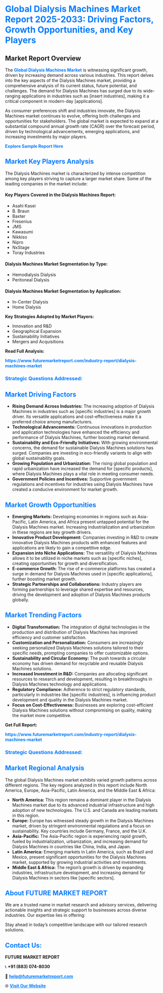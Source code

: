 <h1 style="color: #007BFF;">Global Dialysis Machines Market Report 2025-2033: Driving Factors, Growth Opportunities, and Key Players</h1>

<section id="overview">
<h2>Market Report Overview</h2>
<p>The <a href="https://www.futuremarketreport.com/industry-report/dialysis-machines-market" style="color: #007BFF; text-decoration: none;"><strong>Global Dialysis Machines Market</strong></a> is witnessing significant growth, driven by increasing demand across various industries. This report delves into the key aspects of the Dialysis Machines market, providing a comprehensive analysis of its current status, future potential, and challenges. The demand for Dialysis Machines has surged due to its wide-ranging applications in industries such as [insert industries], making it a critical component in modern-day [applications].</p>
<p>As consumer preferences shift and industries innovate, the Dialysis Machines market continues to evolve, offering both challenges and opportunities for stakeholders. The global market is expected to expand at a substantial compound annual growth rate (CAGR) over the forecast period, driven by technological advancements, emerging applications, and increasing investments by major players.</p>
</section>

<section id="overview">
<p><a href="https://www.futuremarketreport.com/request-sample/reportId=55840" style="color: #007BFF; text-decoration: none;"><strong>Explore Sample Report Here</strong></a></p>
</section>

<section id="key-players">
<h2 style="color: #007BFF;">Market Key Players Analysis</h2>
<p>The Dialysis Machines market is characterized by intense competition among key players striving to capture a larger market share. Some of the leading companies in the market include:</p>
<h4>Key Players Covered in the Dialysis Machines Report:</h4>
<ul><li>Asahi Kasei</li><li>B. Braun</li><li>Baxter</li><li>Fresenius</li><li>JMS</li><li>Kawasumi</li><li>Nikkiso</li><li>Nipro</li><li>NxStage</li><li>Toray Industries</li></ul>
<h4>Dialysis Machines Market Segmentation by Type:</h4>
<ul><li>Hemodialysis Dialysis</li><li>Peritoneal Dialysis</li></ul>

<h4>Dialysis Machines Market Segmentation by Application:</h4>
<ul><li>In-Center Dialysis</li><li>Home Dialysis</li></ul>
<p><strong>Key Strategies Adopted by Market Players:</strong></p>
<ul>
<li>Innovation and R&D</li>
<li>Geographical Expansion</li>
<li>Sustainability Initiatives</li>
<li>Mergers and Acquisitions</li>
</ul>
</section>

<section>
<p><strong>Read Full Analysis: </strong></p><a href="https://www.futuremarketreport.com/industry-report/dialysis-machines-market" style="color: #007BFF; text-decoration: none;"><strong>https://www.futuremarketreport.com/industry-report/dialysis-machines-market</strong></a>
<h3 style="color: #007BFF;">Strategic Questions Addressed:</h3>
</section>

<section id="driving-factors">
<h2 style="color: #007BFF;">Market Driving Factors</h2>
<ul>
<li><strong>Rising Demand Across Industries:</strong> The increasing adoption of Dialysis Machines in industries such as [specific industries] is a major growth driver. Its versatile applications and cost-effectiveness make it a preferred choice among manufacturers.</li>
<li><strong>Technological Advancements:</strong> Continuous innovations in production and application technologies have enhanced the efficiency and performance of Dialysis Machines, further boosting market demand.</li>
<li><strong>Sustainability and Eco-Friendly Initiatives:</strong> With growing environmental concerns, the demand for sustainable Dialysis Machines solutions has surged. Companies are investing in eco-friendly variants to align with global sustainability goals.</li>
<li><strong>Growing Population and Urbanization:</strong> The rising global population and rapid urbanization have increased the demand for [specific products], where Dialysis Machines plays a vital role in meeting consumer needs.</li>
<li><strong>Government Policies and Incentives:</strong> Supportive government regulations and incentives for industries using Dialysis Machines have created a conducive environment for market growth.</li>
</ul>
</section>

<section id="growth-opportunities">
<h2 style="color: #007BFF;">Market Growth Opportunities</h2>
<ul>
<li><strong>Emerging Markets:</strong> Developing economies in regions such as Asia-Pacific, Latin America, and Africa present untapped potential for the Dialysis Machines market. Increasing industrialization and urbanization in these regions are key growth drivers.</li>
<li><strong>Innovative Product Development:</strong> Companies investing in R&D to create innovative Dialysis Machines products with enhanced features and applications are likely to gain a competitive edge.</li>
<li><strong>Expansion into Niche Applications:</strong> The versatility of Dialysis Machines allows it to be utilized in niche markets such as [specific niches], creating opportunities for growth and diversification.</li>
<li><strong>E-commerce Growth:</strong> The rise of e-commerce platforms has created a surge in demand for Dialysis Machines used in [specific applications], further boosting market growth.</li>
<li><strong>Strategic Partnerships and Collaborations:</strong> Industry players are forming partnerships to leverage shared expertise and resources, driving the development and adoption of Dialysis Machines products globally.</li>
</ul>
</section>

<section id="trending-factors">
<h2 style="color: #007BFF;">Market Trending Factors</h2>
<ul>
<li><strong>Digital Transformation:</strong> The integration of digital technologies in the production and distribution of Dialysis Machines has improved efficiency and customer satisfaction.</li>
<li><strong>Customization and Personalization:</strong> Consumers are increasingly seeking personalized Dialysis Machines solutions tailored to their specific needs, prompting companies to offer customizable options.</li>
<li><strong>Sustainability and Circular Economy:</strong> The push towards a circular economy has driven demand for recyclable and reusable Dialysis Machines solutions.</li>
<li><strong>Increased Investment in R&D:</strong> Companies are allocating significant resources to research and development, resulting in breakthroughs in Dialysis Machines technology and applications.</li>
<li><strong>Regulatory Compliance:</strong> Adherence to strict regulatory standards, particularly in industries like [specific industries], is influencing product development and quality in the Dialysis Machines market.</li>
<li><strong>Focus on Cost-Effectiveness:</strong> Businesses are exploring cost-efficient Dialysis Machines solutions without compromising on quality, making the market more competitive.</li>
</ul>
</section>

<section>
<p><strong>Get Full Report: </strong></p><a href="https://www.futuremarketreport.com/industry-report/dialysis-machines-market" style="color: #007BFF; text-decoration: none;"><strong>https://www.futuremarketreport.com/industry-report/dialysis-machines-market</strong></a>
<h3 style="color: #007BFF;">Strategic Questions Addressed:</h3>
</section>


<section id="regional-analysis">
<h2 style="color: #007BFF;">Market Regional Analysis</h2>
<p>The global Dialysis Machines market exhibits varied growth patterns across different regions. The key regions analyzed in this report include North America, Europe, Asia-Pacific, Latin America, and the Middle East & Africa:</p>
<ul>
<li><strong>North America:</strong> This region remains a dominant player in the Dialysis Machines market due to its advanced industrial infrastructure and high adoption of new technologies. The U.S. and Canada are leading markets in this region.</li>
<li><strong>Europe:</strong> Europe has witnessed steady growth in the Dialysis Machines market, driven by stringent environmental regulations and a focus on sustainability. Key countries include Germany, France, and the U.K.</li>
<li><strong>Asia-Pacific:</strong> The Asia-Pacific region is experiencing rapid growth, fueled by industrialization, urbanization, and increasing demand for Dialysis Machines in countries like China, India, and Japan.</li>
<li><strong>Latin America:</strong> Emerging markets in Latin America, such as Brazil and Mexico, present significant opportunities for the Dialysis Machines market, supported by growing industrial activities and investments.</li>
<li><strong>Middle East & Africa:</strong> The region’s growth is driven by expanding industries, infrastructure development, and increasing demand for Dialysis Machines in sectors like [specific sectors].</li>
</ul>
</section>

<footer>
<h2 style="color: #007BFF;">About FUTURE MARKET REPORT</h2>
<p>We are a trusted name in market research and advisory services, delivering actionable insights and strategic support to businesses across diverse industries. Our expertise lies in offering:</p>

<p>Stay ahead in today’s competitive landscape with our tailored research solutions.</p>

<h2 style="color: #007BFF;">Contact Us:</h2>
<p><strong>FUTURE MARKET REPORT</strong></p>
<p>📞 <strong>+91 (883) 074-8030</strong></p>
<p>📧 <strong><a href="mailto:help@futuremarketreport.com" style="color: #007BFF;">help@futuremarketreport.com</a></strong></p>
<p>🌐 <strong><a href="https://www.futuremarketreport.com/" style="color: #007BFF;">Visit Our Website</a></strong></p>
</footer>